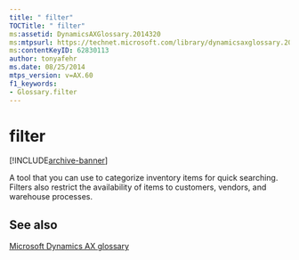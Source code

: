 ```yaml
---
title: " filter"
TOCTitle: " filter"
ms:assetid: DynamicsAXGlossary.2014320
ms:mtpsurl: https://technet.microsoft.com/library/dynamicsaxglossary.2014320(v=AX.60)
ms:contentKeyID: 62830113
author: tonyafehr
ms.date: 08/25/2014
mtps_version: v=AX.60
f1_keywords:
- Glossary.filter
---
```


# filter


[!INCLUDE[archive-banner](includes/archive-banner.md)]

A tool that you can use to categorize inventory items for quick searching. Filters also restrict the availability of items to customers, vendors, and warehouse processes.

## See also

[Microsoft Dynamics AX glossary](glossary/microsoft-dynamics-ax-glossary.md)

  


